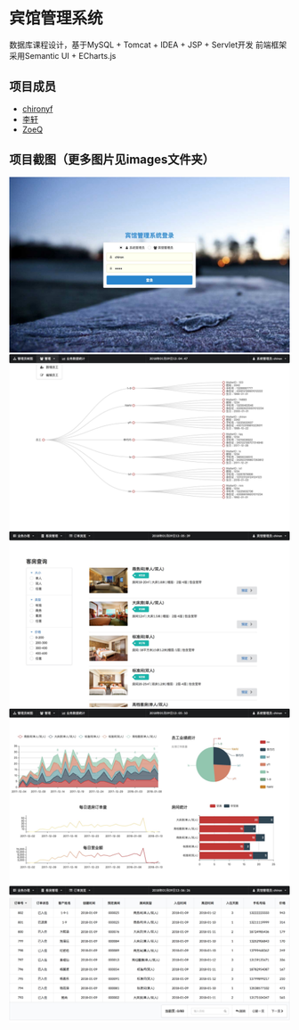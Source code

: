 # 宾馆管理系统
数据库课程设计，基于MySQL + Tomcat + IDEA + JSP + Servlet开发
前端框架采用Semantic UI + ECharts.js

## 项目成员
- [chironyf](https://github.com/chironyf)
- [李轩](https://github.com/994047477)
- [ZoeQ](https://github.com/ZoeQ)
## 项目截图（更多图片见images文件夹）
![](./images/login.jpg)
![](./images/treeMap.jpg)
![](./images/room.jpg)
![](./images/chart.jpg)
![](./images/list.jpg)


